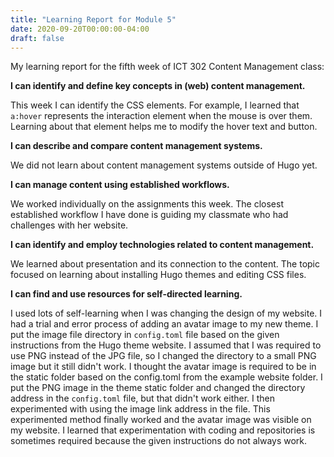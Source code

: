 ```yaml
---
title: "Learning Report for Module 5"
date: 2020-09-20T00:00:00-04:00
draft: false
---
```

My learning report for the fifth week of ICT 302 Content Management class:

**I can identify and define key concepts in (web) content management.**

This week I can identify the CSS elements. For example, I learned that `a:hover` represents the interaction element when the mouse is over them. Learning about that element helps me to modify the hover text and button.


**I can describe and compare content management systems.**

We did not learn about content management systems outside of Hugo yet. 


**I can manage content using established workflows.**

We worked individually on the assignments this week. The closest established workflow I have done is guiding my classmate who had challenges with her website. 


**I can identify and employ technologies related to content management.**

We learned about presentation and its connection to the content. The topic focused on learning about installing Hugo themes and editing CSS files. 


**I can find and use resources for self-directed learning.**

I used lots of self-learning when I was changing the design of my website. I had a trial and error process of adding an avatar image to my new theme. I put the image file directory in `config.toml` file based on the given instructions from the Hugo theme website. I assumed that I was required to use PNG instead of the JPG file, so I changed the directory to a small PNG image but it still didn't work. I thought the avatar image is required to be in the static folder based on the config.toml from the example website folder. I put the PNG image in the theme static folder and changed the directory address in the `config.toml` file, but that didn't work either. I then experimented with using the image link address in the file. This experimented method finally worked and the avatar image was visible on my website. I learned that experimentation with coding and repositories is sometimes required because the given instructions do not always work. 
